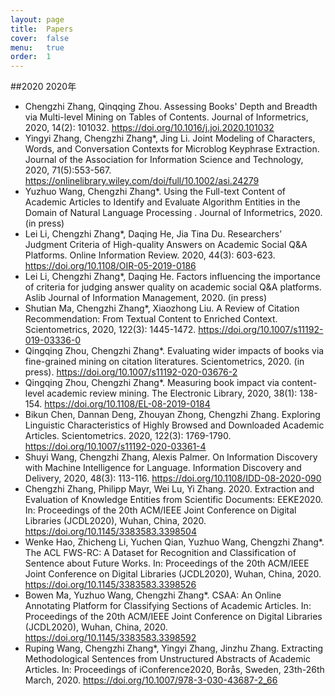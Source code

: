 ```yaml
---
layout: page
title:  Papers
cover:  false
menu:   true
order:  1
---
```

##2020
 2020年

* Chengzhi Zhang, Qinqqing Zhou. Assessing Books' Depth and Breadth via Multi-level Mining on Tables of Contents. Journal of Informetrics, 2020, 14(2): 101032. https://doi.org/10.1016/j.joi.2020.101032
* Yingyi Zhang, Chengzhi Zhang*, Jing Li. Joint Modeling of Characters, Words, and Conversation Contexts for Microblog Keyphrase Extraction. Journal of the Association for Information Science and Technology, 2020, 71(5):553-567.  https://onlinelibrary.wiley.com/doi/full/10.1002/asi.24279
* Yuzhuo Wang, Chengzhi Zhang*. Using the Full-text Content of Academic Articles to Identify and Evaluate Algorithm Entities in the Domain of Natural Language Processing . Journal of Informetrics, 2020.  (in press)
* Lei Li, Chengzhi Zhang*, Daqing He, Jia Tina Du. Researchers’ Judgment Criteria of High-quality Answers on Academic Social Q&A Platforms. Online Information Review. 2020, 44(3): 603-623. https://doi.org/10.1108/OIR-05-2019-0186
* Lei Li, Chengzhi Zhang*, Daqing He. Factors influencing the importance of criteria for judging answer quality on academic social Q&A platforms.  Aslib Journal of Information Management, 2020. (in press)
* Shutian Ma, Chengzhi Zhang*, Xiaozhong Liu. A Review of Citation Recommendation: From Textual Content to Enriched Context. Scientometrics, 2020, 122(3): 1445-1472. https://doi.org/10.1007/s11192-019-03336-0
* Qingqing Zhou, Chengzhi Zhang*. Evaluating wider impacts of books via fine-grained mining on citation literatures. Scientometrics, 2020. (in press). https://doi.org/10.1007/s11192-020-03676-2
* Qingqing Zhou, Chengzhi Zhang*. Measuring book impact via content-level academic review mining. The Electronic Library, 2020, 38(1): 138-154. https://doi.org/10.1108/EL-08-2019-0184
* Bikun Chen, Dannan Deng, Zhouyan Zhong, Chengzhi Zhang. Exploring Linguistic Characteristics of Highly Browsed and Downloaded Academic Articles. Scientometrics. 2020, 122(3): 1769-1790. https://doi.org/10.1007/s11192-020-03361-4
* Shuyi Wang, Chengzhi Zhang, Alexis Palmer. On Information Discovery with Machine Intelligence for Language. Information Discovery and Delivery, 2020, 48(3): 113-116. https://doi.org/10.1108/IDD-08-2020-090
* Chengzhi Zhang, Philipp Mayr, Wei Lu, Yi Zhang. 2020. Extraction and Evaluation of Knowledge Entities from Scientific Documents: EEKE2020. In: Proceedings of the 20th ACM/IEEE Joint Conference on Digital Libraries (JCDL2020), Wuhan, China, 2020.  https://doi.org/10.1145/3383583.3398504
* Wenke Hao, Zhicheng Li, Yuchen Qian, Yuzhuo Wang, Chengzhi Zhang*. The ACL FWS-RC: A Dataset for Recognition and Classification of  Sentence about Future Works. In: Proceedings of the 20th ACM/IEEE Joint Conference on Digital Libraries (JCDL2020), Wuhan, China, 2020. https://doi.org/10.1145/3383583.3398526
* Bowen Ma, Yuzhuo Wang, Chengzhi Zhang*. CSAA: An Online Annotating Platform for Classifying Sections of Academic Articles. In: Proceedings of the 20th ACM/IEEE Joint Conference on Digital Libraries (JCDL2020), Wuhan, China, 2020. https://doi.org/10.1145/3383583.3398592
* Ruping Wang, Chengzhi Zhang*, Yingyi Zhang, Jinzhu Zhang. Extracting Methodological Sentences from Unstructured Abstracts of Academic Articles. In: Proceedings of iConference2020, Borås, Sweden, 23th-26th March, 2020.  https://doi.org/10.1007/978-3-030-43687-2_66


